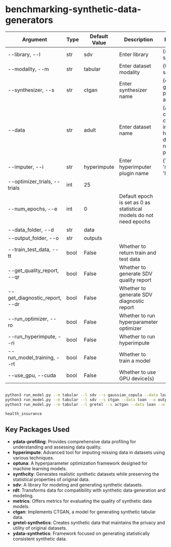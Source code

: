 # benchmarking-synthetic-data-generators

| Argument | Type | Default Value | Description | Possible Values |
|----------|------|---------------|-------------|-----------------|
| --library, --l | str | sdv | Enter library | {sdv, gretel, synthcity} |
| --modality, --m | str | tabular | Enter dataset modality | {tabular, sequential, text} |
| --synthesizer, --s | str | ctgan | Enter synthesizer name | {ctgan, tvae, gaussian_copula, par, dgan, actgan, goggle} |
| --data | str | adult | Enter dataset name | {adult, census, child, covtype, credit, insurance, intrusion, health_insurance, drugs, loan, nasdaq, taxi, pums} |
| --imputer, --i | str | hyperimpute | Enter hyperimputer plugin name | {'simple', 'mice', 'missforest', 'hyperimpute'} |
| --optimizer_trials, --trials | int | 25 | | |
| --num_epochs, --e | int | 0 | Default epoch is set as 0 as statistical models do not need epochs | |
| --data_folder, --d | str | data | | |
| --output_folder, --o | str | outputs | | |
| --train_test_data, --tt | bool | False | Whether to return train and test data | |
| --get_quality_report, --qr | bool | False | Whether to generate SDV quality report | |
| --get_diagnostic_report, --dr | bool | False | Whether to generate SDV diagnostic report | |
| --run_optimizer, --ro | bool | False | Whether to run hyperparameter optimizer | |
| --run_hyperimpute, --ri | bool | False | Whether to run hyperimpute | |
| --run_model_training, --rt | bool | False | Whether to train a model | |
| --use_gpu, --cuda | bool | False | Whether to use GPU device(s) | |


```bash

python3 run_model.py --m tabular --l sdv --s gaussian_copula --data loan --o outputs --rt
python3 run_model.py --m tabular --l sdv --s ctgan --data loan --o outputs --ri --rt --tt
python3 run_model.py --m tabular --l gretel --s actgan --data loan --o outputs --ri --rt --tt

health_insurance
```


## Key Packages Used

- **ydata-profiling**: Provides comprehensive data profiling for understanding and assessing data quality.
- **hyperimpute**: Advanced tool for imputing missing data in datasets using various techniques.
- **optuna**: A hyperparameter optimization framework designed for machine learning models.
- **synthcity**: Generates realistic synthetic datasets while preserving the statistical properties of original data.
- **sdv**: A library for modeling and generating synthetic datasets.
- **rdt**: Transforms data for compatibility with synthetic data generation and modeling.
- **metrics**: Offers metrics for evaluating the quality of synthetic data models.
- **ctgan**: Implements CTGAN, a model for generating synthetic tabular data.
- **gretel-synthetics**: Creates synthetic data that maintains the privacy and utility of original datasets.
- **ydata-synthetics**: Framework focused on generating statistically consistent synthetic data.
